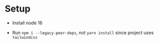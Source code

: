 # Setup

- Install node 16

- Run `npm i --legacy-peer-deps`, not `yarn install` since project uses `tailwindcss`
